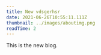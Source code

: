 ```yaml
---
title: New vdsgerhsr
date: 2021-06-26T10:55:11.111Z
thumbnail: ../images/aboutimg.png
readTime: 2
---
```

This is the new blog.